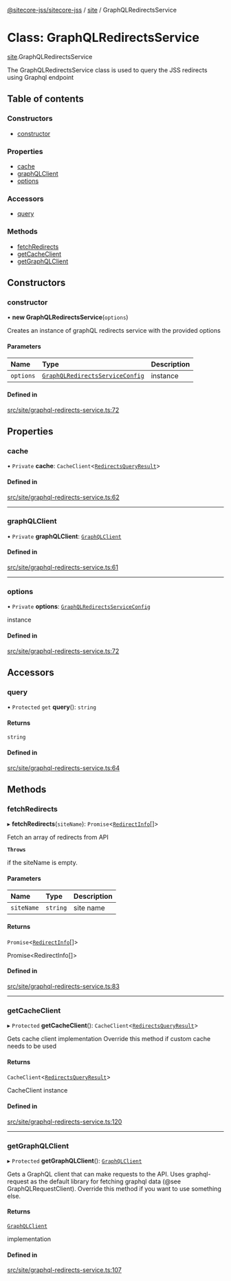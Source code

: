 [@sitecore-jss/sitecore-jss](../README.md) / [site](../modules/site.md) / GraphQLRedirectsService

# Class: GraphQLRedirectsService

[site](../modules/site.md).GraphQLRedirectsService

The GraphQLRedirectsService class is used to query the JSS redirects using Graphql endpoint

## Table of contents

### Constructors

- [constructor](site.GraphQLRedirectsService.md#constructor)

### Properties

- [cache](site.GraphQLRedirectsService.md#cache)
- [graphQLClient](site.GraphQLRedirectsService.md#graphqlclient)
- [options](site.GraphQLRedirectsService.md#options)

### Accessors

- [query](site.GraphQLRedirectsService.md#query)

### Methods

- [fetchRedirects](site.GraphQLRedirectsService.md#fetchredirects)
- [getCacheClient](site.GraphQLRedirectsService.md#getcacheclient)
- [getGraphQLClient](site.GraphQLRedirectsService.md#getgraphqlclient)

## Constructors

### constructor

• **new GraphQLRedirectsService**(`options`)

Creates an instance of graphQL redirects service with the provided options

#### Parameters

| Name | Type | Description |
| :------ | :------ | :------ |
| `options` | [`GraphQLRedirectsServiceConfig`](../modules/site.md#graphqlredirectsserviceconfig) | instance |

#### Defined in

[src/site/graphql-redirects-service.ts:72](https://github.com/Sitecore/jss/blob/b8d8e24bb/packages/sitecore-jss/src/site/graphql-redirects-service.ts#L72)

## Properties

### cache

• `Private` **cache**: `CacheClient`<[`RedirectsQueryResult`](../modules/site.md#redirectsqueryresult)\>

#### Defined in

[src/site/graphql-redirects-service.ts:62](https://github.com/Sitecore/jss/blob/b8d8e24bb/packages/sitecore-jss/src/site/graphql-redirects-service.ts#L62)

___

### graphQLClient

• `Private` **graphQLClient**: [`GraphQLClient`](../interfaces/index.GraphQLClient.md)

#### Defined in

[src/site/graphql-redirects-service.ts:61](https://github.com/Sitecore/jss/blob/b8d8e24bb/packages/sitecore-jss/src/site/graphql-redirects-service.ts#L61)

___

### options

• `Private` **options**: [`GraphQLRedirectsServiceConfig`](../modules/site.md#graphqlredirectsserviceconfig)

instance

#### Defined in

[src/site/graphql-redirects-service.ts:72](https://github.com/Sitecore/jss/blob/b8d8e24bb/packages/sitecore-jss/src/site/graphql-redirects-service.ts#L72)

## Accessors

### query

• `Protected` `get` **query**(): `string`

#### Returns

`string`

#### Defined in

[src/site/graphql-redirects-service.ts:64](https://github.com/Sitecore/jss/blob/b8d8e24bb/packages/sitecore-jss/src/site/graphql-redirects-service.ts#L64)

## Methods

### fetchRedirects

▸ **fetchRedirects**(`siteName`): `Promise`<[`RedirectInfo`](../modules/site.md#redirectinfo)[]\>

Fetch an array of redirects from API

**`Throws`**

if the siteName is empty.

#### Parameters

| Name | Type | Description |
| :------ | :------ | :------ |
| `siteName` | `string` | site name |

#### Returns

`Promise`<[`RedirectInfo`](../modules/site.md#redirectinfo)[]\>

Promise<RedirectInfo[]>

#### Defined in

[src/site/graphql-redirects-service.ts:83](https://github.com/Sitecore/jss/blob/b8d8e24bb/packages/sitecore-jss/src/site/graphql-redirects-service.ts#L83)

___

### getCacheClient

▸ `Protected` **getCacheClient**(): `CacheClient`<[`RedirectsQueryResult`](../modules/site.md#redirectsqueryresult)\>

Gets cache client implementation
Override this method if custom cache needs to be used

#### Returns

`CacheClient`<[`RedirectsQueryResult`](../modules/site.md#redirectsqueryresult)\>

CacheClient instance

#### Defined in

[src/site/graphql-redirects-service.ts:120](https://github.com/Sitecore/jss/blob/b8d8e24bb/packages/sitecore-jss/src/site/graphql-redirects-service.ts#L120)

___

### getGraphQLClient

▸ `Protected` **getGraphQLClient**(): [`GraphQLClient`](../interfaces/index.GraphQLClient.md)

Gets a GraphQL client that can make requests to the API. Uses graphql-request as the default
library for fetching graphql data (@see GraphQLRequestClient). Override this method if you
want to use something else.

#### Returns

[`GraphQLClient`](../interfaces/index.GraphQLClient.md)

implementation

#### Defined in

[src/site/graphql-redirects-service.ts:107](https://github.com/Sitecore/jss/blob/b8d8e24bb/packages/sitecore-jss/src/site/graphql-redirects-service.ts#L107)
